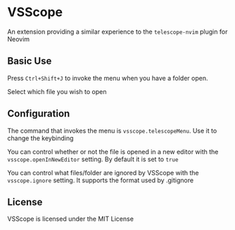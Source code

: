 # VSScope

An extension providing a similar experience to the `telescope-nvim` plugin for Neovim

## Basic Use

Press `Ctrl+Shift+J` to invoke the menu when you have a folder open.

Select which file you wish to open

## Configuration

The command that invokes the menu is `vsscope.telescopeMenu`. Use it to change the keybinding

You can control whether or not the file is opened in a new editor with the `vsscope.openInNewEditor` setting. By default it is set to `true`

You can control what files/folder are ignored by VSScope with the `vsscope.ignore` setting. It supports the format used by .gitignore

## License

VSScope is licensed under the MIT License
